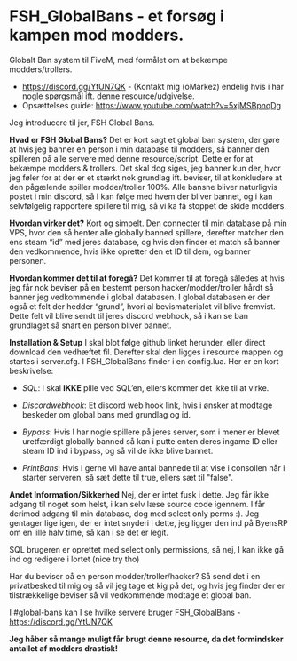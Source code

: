 # FSH_GlobalBans - et forsøg i kampen mod modders.
Globalt Ban system til FiveM, med formålet om at bekæmpe modders/trollers.

- https://discord.gg/YtUN7QK - (Kontakt mig (oMarkez) endelig hvis i har nogle spørgsmål ift. denne resource/udgivelse.
- Opsættelses guide: https://www.youtube.com/watch?v=5xjMSBpnqDg

Jeg introducere til jer, FSH Global Bans. 

**Hvad er FSH Global Bans?** 
Det er kort sagt et global ban system, der gøre at hvis jeg banner en person i min database til modders, så banner den spilleren på alle servere med denne resource/script. Dette er for at bekæmpe modders & trollers. Det skal dog siges, jeg banner kun der, hvor jeg føler for at der er et stærkt nok grundlag ift. beviser, til at konkludere at den pågælende spiller modder/troller 100%. Alle bansne bliver naturligvis postet i min discord, så I kan følge med hvem der bliver bannet, og i kan selvfølgelig rapportere spillere til mig, så vi ka få stoppet de skide modders.

**Hvordan virker det?**
Kort og simpelt. Den connecter til min database på min VPS, hvor den så henter alle globally banned spillere, derefter matcher den ens steam “id” med jeres database, og hvis den finder et match så banner den vedkommende, hvis ikke opretter den et ID til dem, og banner personen.

**Hvordan kommer det til at foregå?**
Det kommer til at foregå således at hvis jeg får nok beviser på en bestemt person hacker/modder/troller hårdt så banner jeg vedkommende i global databasen. I global databasen er der også et felt der hedder “grund”, hvori al bevismaterialet vil blive fremvist. Dette felt vil blive sendt til jeres discord webhook, så i kan se ban grundlaget så snart en person bliver bannet. 

**Installation & Setup**
I skal blot følge github linket herunder, eller direct download den vedhæftet fil. Derefter skal den ligges i resource mappen og startes i server.cfg. I FSH_GlobalBans finder i en config.lua. Her er en kort beskrivelse:
- _SQL_: I skal **IKKE** pille ved SQL’en, ellers kommer det ikke til at virke.

- _Discordwebhook_: Et discord web hook link, hvis i ønsker at modtage beskeder om global bans med grundlag og id.

- _Bypass_: Hvis I har nogle spillere på jeres server, som i mener er blevet uretfærdigt globally banned så kan i putte enten deres ingame ID eller steam ID ind i bypass, og så vil de ikke blive bannet.

- _PrintBans_: Hvis I gerne vil have antal bannede til at vise i consollen når i starter serveren, så sæt dette til true, ellers sæt til "false".


**Andet Information/Sikkerhed**
Nej, der er intet fusk i dette. Jeg får ikke adgang til noget som helst, i kan selv læse source code igennem. I får derimod adgang til min database, dog med select only perms :). Jeg gentager lige igen, der er intet snyderi i dette, jeg ligger den ind på ByensRP om en lille halv time, så kan i se det er legit.

SQL brugeren er oprettet med select only permissions, så nej, I kan ikke gå ind og redigere i lortet (nice try tho)

Har du beviser på en person modder/troller/hacker? Så send det i en privatbesked til mig og så vil jeg tage et kig på det, og hvis jeg finder der er tilstrækkelige beviser så vil vedkommende modtage et global ban.

I #global-bans kan I se hvilke servere bruger FSH_GlobalBans - https://discord.gg/YtUN7QK

**Jeg håber så mange muligt får brugt denne resource, da det formindsker antallet af modders drastisk!**
